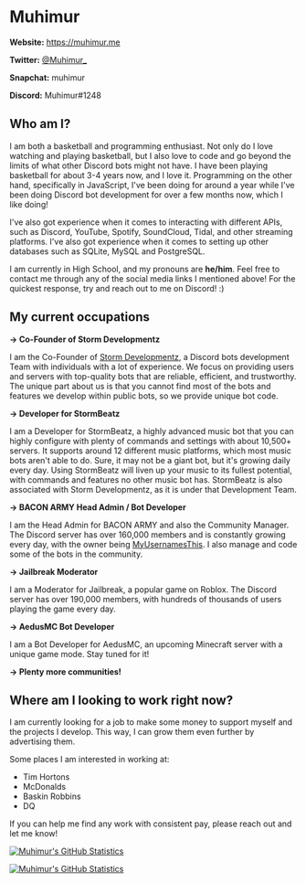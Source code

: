 # Muhimur

**Website:** https://muhimur.me

**Twitter:** [@Muhimur_](https://twitter.com/Muhimur_)

**Snapchat:** muhimur

**Discord:** Muhimur#1248

## Who am I?

I am both a basketball and programming enthusiast. Not only do I love watching and playing basketball, but I also love to code and go beyond the limits of what other Discord bots might not have. I have been playing basketball for about 3-4 years now, and I love it. Programming on the other hand, specifically in JavaScript, I've been doing for around a year while I've been doing Discord bot development for over a few months now, which I like doing!

I've also got experience when it comes to interacting with different APIs, such as Discord, YouTube, Spotify, SoundCloud, Tidal, and other streaming platforms. I've also got experience when it comes to setting up other databases such as SQLite, MySQL and PostgreSQL.

I am currently in High School, and my pronouns are **he/him**. Feel free to contact me through any of the social media links I mentioned above! For the quickest response, try and reach out to me on Discord! :)

## My current occupations

**-> Co-Founder of Storm Developmentz**

I am the Co-Founder of [Storm Developmentz](https://stormdevelopmentz.xyz/home), a Discord bots development Team with individuals with a lot of experience. We focus on providing users and servers with top-quality bots that are reliable, efficient, and trustworthy. The unique part about us is that you cannot find most of the bots and features we develop within public bots, so we provide unique bot code. 

**-> Developer for StormBeatz**

I am a Developer for StormBeatz, a highly advanced music bot that you can highly configure with plenty of commands and settings with about 10,500+ servers. It supports around 12 different music platforms, which most music bots aren't able to do. Sure, it may not be a giant bot, but it's growing daily every day. Using StormBeatz will liven up your music to its fullest potential, with commands and features no other music bot has. StormBeatz is also associated with Storm Developmentz, as it is under that Development Team.

**-> BACON ARMY Head Admin / Bot Developer**

I am the Head Admin for BACON ARMY and also the Community Manager. The Discord server has over 160,000 members and is constantly growing every day, with the owner being [MyUsernamesThis](https://youtube.com/myusernamesthis). I also manage and code some of the bots in the community. 

**-> Jailbreak Moderator**

I am a Moderator for Jailbreak, a popular game on Roblox. The Discord server has over 190,000 members, with hundreds of thousands of users playing the game every day. 

**-> AedusMC Bot Developer**

I am a Bot Developer for AedusMC, an upcoming Minecraft server with a unique game mode. Stay tuned for it! 

**-> Plenty more communities!**

## Where am I looking to work right now?

I am currently looking for a job to make some money to support myself and the projects I develop. This way, I can grow them even further by advertising them.

Some places I am interested in working at:

- Tim Hortons
- McDonalds
- Baskin Robbins
- DQ 

If you can help me find any work with consistent pay, please reach out and let me know!

[![Muhimur's GitHub Statistics](https://github-readme-stats.vercel.app/api?username=muhimur9049&count_private=true&hide=stars,contribs,prs,issues&show_icons=true&theme=tokyonight)](https://muhimur.me/)

[![Muhimur's GitHub Statistics](https://github-readme-streak-stats.herokuapp.com/?user=muhimur9049&theme=algolia)](https://muhimur.me/)
